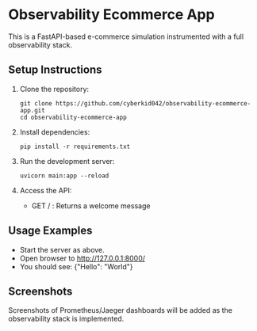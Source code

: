 # Observability Ecommerce App

This is a FastAPI-based e-commerce simulation instrumented with a full observability stack.

## Setup Instructions

1. Clone the repository:
   ```
   git clone https://github.com/cyberkid042/observability-ecommerce-app.git
   cd observability-ecommerce-app
   ```

2. Install dependencies:
   ```
   pip install -r requirements.txt
   ```

3. Run the development server:
   ```
   uvicorn main:app --reload
   ```

4. Access the API:
   - GET / : Returns a welcome message

## Usage Examples

- Start the server as above.
- Open browser to http://127.0.0.1:8000/
- You should see: {"Hello": "World"}

## Screenshots

Screenshots of Prometheus/Jaeger dashboards will be added as the observability stack is implemented.
